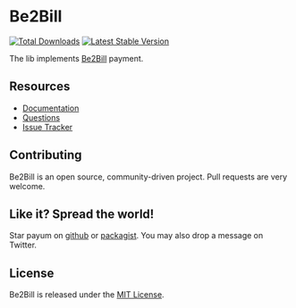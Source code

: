 # Be2Bill
[![Total Downloads](https://poser.pugx.org/payum/be2bill/d/total.png)](https://packagist.org/packages/payum/be2bill) [![Latest Stable Version](https://poser.pugx.org/payum/be2bill/version.png)](https://packagist.org/packages/payum/be2bill)

The lib implements [Be2Bill](http://www.be2bill.com/) payment.

## Resources

* [Documentation](docs/index.md)
* [Questions](http://stackoverflow.com/questions/tagged/payum)
* [Issue Tracker](https://github.com/Payum/Be2Bill/issues)

## Contributing

Be2Bill is an open source, community-driven project. Pull requests are very welcome.

## Like it? Spread the world!

Star payum on [github](https://github.com/Payum/Be2Bill) or [packagist](https://packagist.org/packages/payum/be2bill).
You may also drop a message on Twitter.

## License

Be2Bill is released under the [MIT License](LICENSE).
